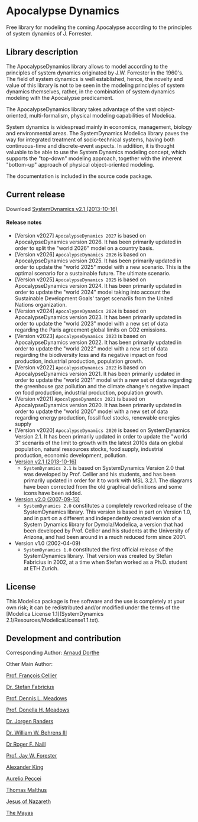 # Apocalypse Dynamics
Free library for modeling the coming Apocalypse according to the principles of system dynamics of J. Forrester.

## Library description

The ApocalypseDynamics library allows to model according to the principles of system dynamics originated by J.W. Forrester in the 1960's. The field of system dynamics is well established, hence, the novelty and value of this library is not to be seen in the modeling principles of system dynamics themselves, rather, in the combination of system dynamics modeling with the Apocalypse predicament.

The ApocalypseDynamics library takes advantage of the vast object-oriented, multi-formalism, physical modeling capabilities of Modelica.

System dynamics is widespread mainly in economics, management, biology and environmental areas. The SystemDynamics Modelica library paves the way for integrated treatment of socio-technical systems, having both continuous-time and discrete-event aspects. In addition, it is thought valuable to be able to use the System Dynamics modeling concept, which supports the "top-down" modeling approach, together with the inherent "bottom-up" approach of physical object-oriented modeling.

The documentation is included in the source code package.

## Current release

Download [SystemDynamics v2.1 (2013-10-16)](../../archive/v2.1.zip)

#### Release notes
* [Version v2027]
 `ApocalypseDynamics 2027` is based on ApocalypseDynamics version 2026. It has been primarily updated in order to split the "world 2026" model on a country basis.
* [Version v2026]
 `ApocalypseDynamics 2026` is based on ApocalypseDynamics version 2025. It has been primarily updated in order to update the "world 2025" model with a new scenario. This is the optimal scenario for a sustainable future. The ultimate scenario.
 * [Version v2025]
 `ApocalypseDynamics 2025` is based on ApocalypseDynamics version 2024. It has been primarily updated in order to update the "world 2024" model taking into account the Sustainable Development Goals' target scenariis from the United Nations organization.
 * [Version v2024]
 `ApocalypseDynamics 2024` is based on ApocalypseDynamics version 2023. It has been primarily updated in order to update the "world 2023" model with a new set of data regarding the Paris agreement global limits on CO2 emissions.
 * [Version v2023]
    `ApocalypseDynamics 2023` is based on ApocalypseDynamics version 2022. It has been primarily updated in order to update the "world 2022" model with a new set of data regarding the biodiversity loss and its negative impact on food production, industrial production, population growth.
* [Version v2022]
   `ApocalypseDynamics 2022` is based on ApocalypseDynamics version 2021. It has been primarily updated in order to update the "world 2021" model with a new set of data regarding the greenhouse gaz pollution and the climate change's negative impact on food production, industrial production, population growth.
* [Version v2021]
   `ApocalypseDynamics 2021` is based on ApocalypseDynamics version 2020. It has been primarily updated in order to update the "world 2020" model with a new set of data regarding energy production, fossil fuel stocks, renewable energies supply
* [Version v2020]
   `ApocalypseDynamics 2020` is based on SystemDynamics Version 2.1. It has been primarily updated in order to update the "world 3" scenariis of the limit to growth with the latest 2010s data on global population, natural ressources stocks, food supply, industrial production, economic development, pollution.
* [Version v2.1 (2013-10-16)](../../archive/v2.1.zip)
  * `SystemDynamics 2.1` is based on SystemDynamics Version 2.0 that was developed by Prof. Cellier and his students, and has been primarily updated in order for it to work with MSL 3.2.1. The diagrams have been corrected from the old graphical definitions and some icons have been added.
* [Version v2.0 (2007-09-13)](../../archive/v2.0.zip)
  * `SystemDynamics 2.0` constitutes a completely reworked release of the SystemDynamics library. This version is based in part on Version 1.0, and in part on a different and independently created version of a System Dynamics library for Dymola/Modelica, a version that had been developed by Prof. Cellier and his students at the University of Arizona, and had been around in a much reduced form since 2001.
* Version v1.0 (2002-04-09)
  * `SystemDynamics 1.0` constituted the first official release of the SystemDynamics library. That version was created by Stefan Fabricius in 2002, at a time when Stefan worked as a Ph.D. student at ETH Zurich.

## License

This Modelica package is free software and the use is completely at your own risk;
it can be redistributed and/or modified under the terms of the [Modelica License 1.1](SystemDynamics 2.1/Resources/ModelicaLicense1.1.txt).

## Development and contribution

Corresponding Author: [Arnaud Dorthe](https://about.me/arnaud.dorthe)

Other Main Author:

[Prof. Fran&ccedil;ois Cellier](http://www.inf.ethz.ch/personal/fcellier/)

[Dr. Stefan Fabricius](mailto:stefan.fabricius@promasim.ch)

[Prof. Dennis L. Meadows](https://en.wikipedia.org/wiki/Dennis_Meadows)

[Prof. Donella H. Meadows](http://donellameadows.org/)

[Dr. Jorgen Randers](https://en.wikipedia.org/wiki/J%C3%B8rgen_Randers) 

[Dr. William W. Behrens III](https://en.wikipedia.org/wiki/William_W._Behrens_III) 

[Dr Roger F. Naill](https://en.wikipedia.org/wiki/Roger_F._Naill) 

[Prof. Jay W. Forester](https://en.wikipedia.org/wiki/Jay_Wright_Forrester) 

[Alexander King](https://en.wikipedia.org/wiki/Alexander_King_(scientist)) 

[Aurelio Peccei](https://en.wikipedia.org/wiki/Aurelio_Peccei)

[Thomas Malthus](https://en.wikipedia.org/wiki/Thomas_Robert_Malthus)

[Jesus of Nazareth](https://www.biblegateway.com/passage/?search=Revelation+1&version=NLV)

[The Mayas](https://en.wikipedia.org/wiki/Maya_calendar)
 
